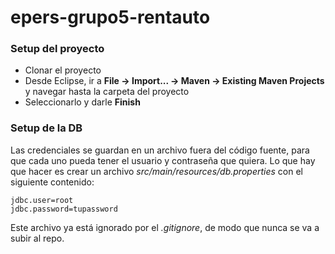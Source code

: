 # epers-grupo5-rentauto

### Setup del proyecto
- Clonar el proyecto
- Desde Eclipse, ir a **File -> Import... -> Maven -> Existing Maven Projects** y navegar hasta la carpeta del proyecto
- Seleccionarlo y darle **Finish**

### Setup de la DB
Las credenciales se guardan en un archivo fuera del código fuente, para que cada uno pueda tener el usuario y contraseña que quiera. Lo que hay que hacer es crear un archivo _src/main/resources/db.properties_ con el siguiente contenido:

```
jdbc.user=root
jdbc.password=tupassword
```
 
Este archivo ya está ignorado por el _.gitignore_, de modo que nunca se va a subir al repo.